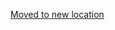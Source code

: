 [Moved to new location](https://github.com/DataTalksClub/machine-learning-zoomcamp/blob/master/03-classification/07-correlation.md)